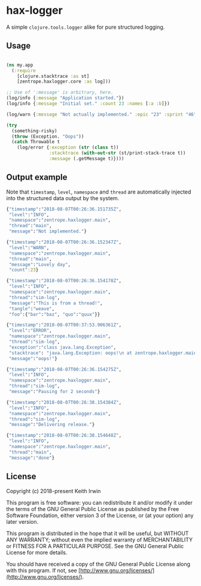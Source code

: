 # hax-logger

A simple `clojure.tools.logger` alike for pure structured logging.


## Usage

``` clojure

(ns my.app
  (:require
    [clojure.stacktrace :as st]
    [zentrope.haxlogger.core :as log]))

;; Use of ':message' is arbitrary, here.
(log/info {:message "Application started."})
(log/info {:message "Initial set." :count 23 :names [:a :b]})

(log/warn {:message "Not actually implemented." :epic "23" :sprint "46"})

(try
  (something-risky)
  (throw (Exception. "Oops"))
  (catch Throwable t
    (log/error {:exception (str (class t))
                :stacktrace (with-out-str (st/print-stack-trace t))
                :message (.getMessage t)})))

```


## Output example

Note that `timestamp`, `level`, `namespace` and `thread` are
automatically injected into the structured data output by the system.


``` clojure
{"timestamp":"2018-08-07T00:26:36.151735Z",
 "level":"INFO",
 "namespace":"zentrope.haxlogger.main",
 "thread":"main",
 "message":"Not implemented."}

{"timestamp":"2018-08-07T00:26:36.152347Z",
 "level":"WARN",
 "namespace":"zentrope.haxlogger.main",
 "thread":"main",
 "message":"Lovely day",
 "count":23}

{"timestamp":"2018-08-07T00:26:36.154178Z",
 "level":"INFO",
 "namespace":"zentrope.haxlogger.main",
 "thread":"sim-log",
 "message":"This is from a thread!",
 "tangle":"weave",
 "foo":{"bar":"baz", "quo":"quux"}}

{"timestamp":"2018-08-07T00:37:53.906361Z",
 "level":"ERROR",
 "namespace":"zentrope.haxlogger.main",
 "thread":"sim-log",
 "exception":"class java.lang.Exception",
 "stacktrace": "java.lang.Exception: oops!\n at zentrope.haxlogger.main$sim_log$fn__399.invoke (main.clj:37)\n    zentrope.haxlogger.main$sim_log.invokeStatic (main.clj:37)\n    zentrope.haxlogger.main$sim_log.invoke (main.clj:31)\n    zentrope.haxlogger.main$_main$fn__405.invoke (main.clj:56)\n    clojure.lang.AFn.run (AFn.java:22)\n    java.lang.Thread.run (Thread.java:844)\n",
 "message":"oops!"}

{"timestamp":"2018-08-07T00:26:36.154275Z",
 "level":"INFO",
 "namespace":"zentrope.haxlogger.main",
 "thread":"sim-log",
 "message":"Pausing for 2 seconds"}

{"timestamp":"2018-08-07T00:26:38.154384Z",
 "level":"INFO",
 "namespace":"zentrope.haxlogger.main",
 "thread":"sim-log",
 "message":"Delivering release."}

{"timestamp":"2018-08-07T00:26:38.154648Z",
 "level":"INFO",
 "namespace":"zentrope.haxlogger.main",
 "thread":"main",
 "message":"done"}
```

## License

Copyright (c) 2018-present Keith Irwin

This program is free software: you can redistribute it and/or modify
it under the terms of the GNU General Public License as published
by the Free Software Foundation, either version 3 of the License,
or (at your option) any later version.

This program is distributed in the hope that it will be useful,
but WITHOUT ANY WARRANTY; without even the implied warranty of
MERCHANTABILITY or FITNESS FOR A PARTICULAR PURPOSE.  See the
GNU General Public License for more details.

You should have received a copy of the GNU General Public License
along with this program.  If not, see
[http://www.gnu.org/licenses/](http://www.gnu.org/licenses/).
